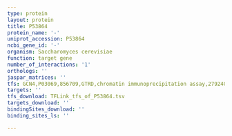 ```yaml
---
type: protein
layout: protein
title: P53864
protein_name: '-'
uniprot_accession: P53864
ncbi_gene_id: '-'
organism: Saccharomyces cerevisiae
function: target gene
number_of_interactions: '1'
orthologs: ''
jaspar_matrices: ''
tfs: GCN4,P03069,856709,GTRD,chromatin immunoprecipitation assay,27924024%5Buid%5D,No
targets: ''
tfs_download: TFLink_tfs_of_P53864.tsv
targets_download: ''
bindingSites_download: ''
binding_sites_ls: ''

---
```

